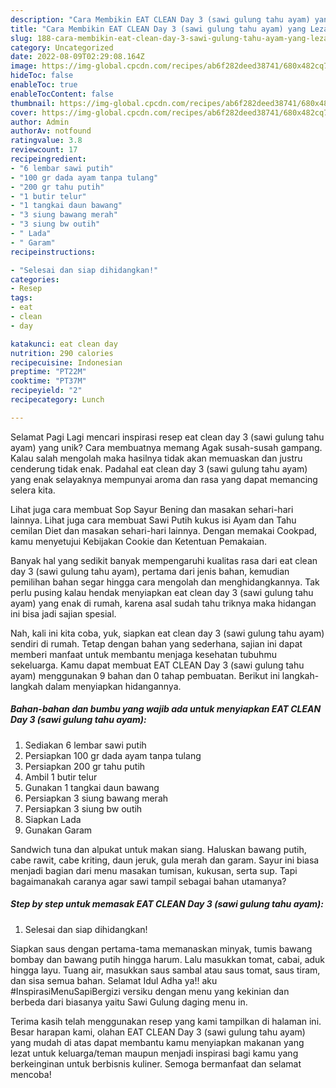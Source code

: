 ```yaml
---
description: "Cara Membikin EAT CLEAN Day 3 (sawi gulung tahu ayam) yang Lezat Sekali, Enak"
title: "Cara Membikin EAT CLEAN Day 3 (sawi gulung tahu ayam) yang Lezat Sekali, Enak"
slug: 188-cara-membikin-eat-clean-day-3-sawi-gulung-tahu-ayam-yang-lezat-sekali-enak
category: Uncategorized
date: 2022-08-09T02:29:08.164Z
image: https://img-global.cpcdn.com/recipes/ab6f282deed38741/680x482cq70/eat-clean-day-3-sawi-gulung-tahu-ayam-foto-resep-utama.jpg
hideToc: false
enableToc: true
enableTocContent: false
thumbnail: https://img-global.cpcdn.com/recipes/ab6f282deed38741/680x482cq70/eat-clean-day-3-sawi-gulung-tahu-ayam-foto-resep-utama.jpg
cover: https://img-global.cpcdn.com/recipes/ab6f282deed38741/680x482cq70/eat-clean-day-3-sawi-gulung-tahu-ayam-foto-resep-utama.jpg
author: Admin
authorAv: notfound
ratingvalue: 3.8
reviewcount: 17
recipeingredient:
- "6 lembar sawi putih"
- "100 gr dada ayam tanpa tulang"
- "200 gr tahu putih"
- "1 butir telur"
- "1 tangkai daun bawang"
- "3 siung bawang merah"
- "3 siung bw outih"
- " Lada"
- " Garam"
recipeinstructions:

- "Selesai dan siap dihidangkan!"
categories:
- Resep
tags:
- eat
- clean
- day

katakunci: eat clean day 
nutrition: 290 calories
recipecuisine: Indonesian
preptime: "PT22M"
cooktime: "PT37M"
recipeyield: "2"
recipecategory: Lunch

---
```



Selamat Pagi Lagi mencari inspirasi resep eat clean day 3 (sawi gulung tahu ayam) yang unik? Cara membuatnya memang Agak susah-susah gampang. Kalau salah mengolah maka hasilnya tidak akan memuaskan dan justru cenderung tidak enak. Padahal eat clean day 3 (sawi gulung tahu ayam) yang enak selayaknya mempunyai aroma dan rasa yang dapat memancing selera kita.


Lihat juga cara membuat Sop Sayur Bening dan masakan sehari-hari lainnya. Lihat juga cara membuat Sawi Putih kukus isi Ayam dan Tahu cemilan Diet dan masakan sehari-hari lainnya. Dengan memakai Cookpad, kamu menyetujui Kebijakan Cookie dan Ketentuan Pemakaian.

Banyak hal yang sedikit banyak mempengaruhi kualitas rasa dari eat clean day 3 (sawi gulung tahu ayam), pertama dari jenis bahan, kemudian pemilihan bahan segar hingga cara mengolah dan menghidangkannya. Tak perlu pusing kalau hendak menyiapkan eat clean day 3 (sawi gulung tahu ayam) yang enak di rumah, karena asal sudah tahu triknya maka hidangan ini bisa jadi sajian spesial.


Nah, kali ini kita coba, yuk, siapkan eat clean day 3 (sawi gulung tahu ayam) sendiri di rumah. Tetap dengan bahan yang sederhana, sajian ini dapat memberi manfaat untuk membantu menjaga kesehatan tubuhmu sekeluarga. Kamu dapat membuat EAT CLEAN Day 3 (sawi gulung tahu ayam) menggunakan 9 bahan dan 0 tahap pembuatan. Berikut ini langkah-langkah dalam menyiapkan hidangannya.

<!--inarticleads1-->

##### Bahan-bahan dan bumbu yang wajib ada untuk menyiapkan EAT CLEAN Day 3 (sawi gulung tahu ayam):

1. Sediakan 6 lembar sawi putih
1. Persiapkan 100 gr dada ayam tanpa tulang
1. Persiapkan 200 gr tahu putih
1. Ambil 1 butir telur
1. Gunakan 1 tangkai daun bawang
1. Persiapkan 3 siung bawang merah
1. Persiapkan 3 siung bw outih
1. Siapkan  Lada
1. Gunakan  Garam


Sandwich tuna dan alpukat untuk makan siang. Haluskan bawang putih, cabe rawit, cabe kriting, daun jeruk, gula merah dan garam. Sayur ini biasa menjadi bagian dari menu masakan tumisan, kukusan, serta sup. Tapi bagaimanakah caranya agar sawi tampil sebagai bahan utamanya? 

<!--inarticleads2-->

##### Step by step untuk memasak EAT CLEAN Day 3 (sawi gulung tahu ayam):


1. Selesai dan siap dihidangkan!

Siapkan saus dengan pertama-tama memanaskan minyak, tumis bawang bombay dan bawang putih hingga harum. Lalu masukkan tomat, cabai, aduk hingga layu. Tuang air, masukkan saus sambal atau saus tomat, saus tiram, dan sisa semua bahan. Selamat Idul Adha ya!! aku #InspirasiMenuSapiBergizi versiku dengan menu yang kekinian dan berbeda dari biasanya yaitu Sawi Gulung daging menu in. 

Terima kasih telah menggunakan resep yang kami tampilkan di halaman ini. Besar harapan kami, olahan EAT CLEAN Day 3 (sawi gulung tahu ayam) yang mudah di atas dapat membantu kamu menyiapkan makanan yang lezat untuk keluarga/teman maupun menjadi inspirasi bagi kamu yang berkeinginan untuk berbisnis kuliner. Semoga bermanfaat dan selamat mencoba!
